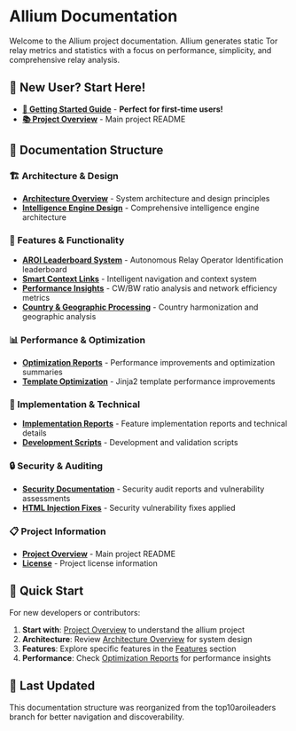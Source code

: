 # Allium Documentation

Welcome to the Allium project documentation. Allium generates static Tor relay metrics and statistics with a focus on performance, simplicity, and comprehensive relay analysis.

## 🚀 **New User? Start Here!**

- **[🚀 Getting Started Guide](GETTING_STARTED.md)** - **Perfect for first-time users!**
- **[📚 Project Overview](../README.md)** - Main project README

## 📁 Documentation Structure

### 🏗️ Architecture & Design
- **[Architecture Overview](architecture/README.md)** - System architecture and design principles
- **[Intelligence Engine Design](architecture/intelligence-engine-design.md)** - Comprehensive intelligence engine architecture

### 🚀 Features & Functionality
- **[AROI Leaderboard System](features/aroi-leaderboard/README.md)** - Autonomous Relay Operator Identification leaderboard
- **[Smart Context Links](features/smart-context-links/README.md)** - Intelligent navigation and context system
- **[Performance Insights](../README.md#intelligence-features-)** - CW/BW ratio analysis and network efficiency metrics
- **[Country & Geographic Processing](features/geographic-processing.md)** - Country harmonization and geographic analysis

### 📊 Performance & Optimization
- **[Optimization Reports](performance/README.md)** - Performance improvements and optimization summaries
- **[Template Optimization](performance/jinja2-template-optimization.md)** - Jinja2 template performance improvements

### 🔧 Implementation & Technical
- **[Implementation Reports](implementation/README.md)** - Feature implementation reports and technical details
- **[Development Scripts](scripts/README.md)** - Development and validation scripts

### 🔒 Security & Auditing
- **[Security Documentation](security/README.md)** - Security audit reports and vulnerability assessments
- **[HTML Injection Fixes](security/html-injection-fixes-summary.md)** - Security vulnerability fixes applied

### 📋 Project Information
- **[Project Overview](../README.md)** - Main project README
- **[License](../UNLICENSE)** - Project license information

## 🎯 Quick Start

For new developers or contributors:

1. **Start with**: [Project Overview](../README.md) to understand the allium project
2. **Architecture**: Review [Architecture Overview](architecture/README.md) for system design
3. **Features**: Explore specific features in the [Features](#-features--functionality) section
4. **Performance**: Check [Optimization Reports](performance/README.md) for performance insights

## 🔄 Last Updated

This documentation structure was reorganized from the top10aroileaders branch for better navigation and discoverability.